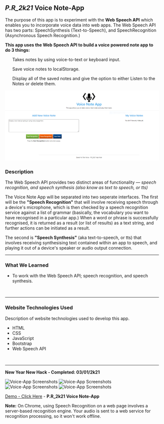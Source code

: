 ## <em>P.R_2k21</em> Voice Note-App

<p>
The purpose of this app is to experiment with the <b>Web Speech API</b> which enables you to incorporate voice data into web apps. The Web Speech API has two parts: SpeechSynthesis (Text-to-Speech), and SpeechRecognition (Asynchronous Speech Recognition.)
</p>

<p><b>This app uses the Web Speech API to build a voice powered note app to do 3 things:</b></p>

 <ul> Takes notes by using voice-to-text or keyboard input.</ul>
 <ul> Save voice notes to localStorage.</ul>
 <ul> Display all of the saved notes and give the option to either Listen to the Notes or delete them.</ul>




![Voice-App MainScreen](assets/img/screenshorts/P.R_2k21%20Note-App.PNG)
<br>


### Description

The Web Speech API provides two distinct areas of functionality —<i> speech recognition, and speech synthesis (also know as text to speech, or tts)</i> 

The Voice Note App will be separated into two seperate interfaces. The first will be the __"Speech Recognition"__ that will involve receiving speech through a device's microphone, which is then checked by a speech recognition service against a list of grammar (basically, the vocabulary you want to have recognised in a particular app.) When a word or phrase is successfully recognised, it is returned as a result (or list of results) as a text string, and further actions can be initiated as a result.

The second is __"Speech Synthesis"__ (aka text-to-speech, or tts) that involves receiving synthesising text contained within an app to speech, and playing it out of a device's speaker or audio output connection.
<br>


----


### What We Learned
- To work with the Web Speech API; speech recognition, and speech synthesis.
<br>

----


### Website Technologies Used

Description of website technologies used to develop this app.

- HTML
- CSS
- JavaScript
- Bootstrap
- Web Speech API
<br>

----
__New Year New Hack - Completed: 03/01/2k21__

![Voice-App Screenshots](assets/img/screenshots/01.PNG)
![Voice-App Screenshots](assets/img/screenshots/02.PNG)
![Voice-App Screenshots](assets/img/screenshots/mobile%2003.PNG)
![Voice-App Screenshots](assets/img/screenshots/moto%20G4.PNG)

[Demo - Click Here]() - __P.R_2k21 Voice Note-App__

__Note:__ On Chrome, using Speech Recognition on a web page involves a server-based recognition engine. Your audio is sent to a web service for recognition processing, so it won't work offline.
